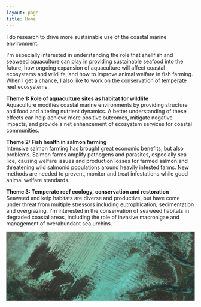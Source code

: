 ```yaml
---
layout: page
title: Home
---
```


I do research to drive more sustainable use of the coastal marine environment.  

I'm especially interested in understanding the role that shellfish and seaweed aquaculture can play in providing sustainable seafood into the future, how ongoing expansion of aquaculture will affect coastal ecosystems and wildlife, and how to improve animal welfare in fish farming. When I get a chance, I also like to work on the conservation of temperate reef ecosystems.  

**Theme 1: Role of aquaculture sites as habitat for wildlife**  
Aquaculture modifies coastal marine environments by providing structure and food and altering nutrient dynamics. A better understanding of these effects can help achieve more positive outcomes, mitigate negative impacts, and provide a net enhancement of ecosystem services for coastal communities.  
  
**Theme 2: Fish health in salmon farming**  
Intensive salmon farming has brought great economic benefits, but also problems. Salmon farms amplify pathogens and parasites, especially sea lice, causing welfare issues and production losses for farmed salmon and threatening wild salmonid populations around heavily infested farms. New methods are needed to prevent, monitor and treat infestations while good animal welfare standards.  
  
**Theme 3: Temperate reef ecology, conservation and restoration**  
Seaweed and kelp habitats are diverse and productive, but have come under threat from multiple stressors including eutrophication, sedimentation and overgrazing. I'm interested in the conservation of seaweed habitats in degraded coastal areas, including the role of invasive macroalgae and management of overabundant sea urchins.  

![Satellite image of oyster farm, Tasmania](images/oyster-farm-tas.jpeg)  
  
